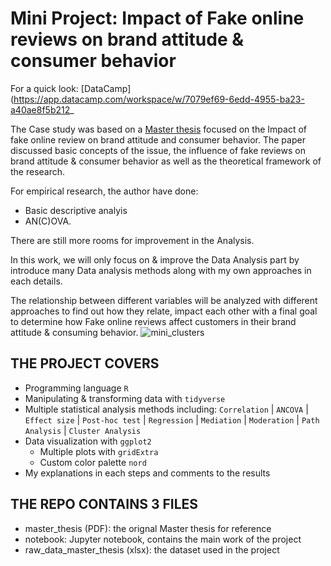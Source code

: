 # **Mini Project: Impact of Fake online reviews on brand attitude & consumer behavior**
For a quick look: [DataCamp](https://app.datacamp.com/workspace/w/7079ef69-6edd-4955-ba23-a40ae8f5b212_


The Case study was based on a [Master thesis](master_thesis.pdf) focused on the Impact of fake online review on brand attitude and consumer behavior. 
The paper discussed basic concepts of the issue, the influence of fake reviews on brand attitude & consumer behavior as well as the theoretical framework of the research.

For empirical research, the author have done:
- Basic descriptive analyis
- AN(C)OVA.

There are still more rooms for improvement in the Analysis.

In this work, we will only focus on & improve the Data Analysis part by introduce many Data analysis methods along with my own approaches in each details. 

The relationship between different variables will be analyzed with different approaches to find out how they relate, impact each other with a final goal to determine how Fake online reviews affect customers in their brand attitude & consuming behavior.
![mini_clusters](https://github.com/masonphung/project_fake_reviews/assets/131331827/2b875ceb-9222-4903-8838-617b6881001f)

## THE PROJECT COVERS
- Programming language `R`
- Manipulating & transforming data with `tidyverse`
- Multiple statistical analysis methods including: `Correlation` | `ANCOVA` | `Effect size` | `Post-hoc test` | `Regression` | `Mediation` | `Moderation` | `Path Analysis` | `Cluster Analysis`
- Data visualization with `ggplot2`
  - Multiple plots with `gridExtra`
  - Custom color palette `nord`
- My explanations in each steps and comments to the results


## THE REPO CONTAINS 3 FILES
- master_thesis (PDF): the orignal Master thesis for reference
- notebook: Jupyter notebook, contains the main work of the project
- raw_data_master_thesis (xlsx): the dataset used in the project
